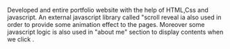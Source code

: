 Developed and entire portfolio website with the help of HTML,Css and javascript. An external javascript library called "scroll reveal ia also used in order to provide some animation effect to the pages. Moreover some javascript logic is also used in "about me" section to display contents when we click .
